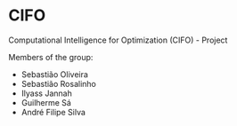 # CIFO
Computational Intelligence for Optimization (CIFO) - Project 

Members of the group:
- Sebastião Oliveira
- Sebastião Rosalinho
- Ilyass Jannah
- Guilherme Sá
- André Filipe Silva
